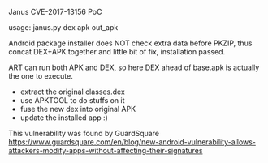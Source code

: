 Janus CVE-2017-13156 PoC

usage: janus.py dex apk out_apk

Android package installer does NOT check extra data before PKZIP, thus concat DEX+APK together and little bit of fix, installation passed.

ART can run both APK and DEX, so here DEX ahead of base.apk is actually the one to execute.

 * extract the original classes.dex
 * use APKTOOL to do stuffs on it
 * fuse the new dex into original APK
 * update the installed app :)

This vulnerability was found by GuardSquare https://www.guardsquare.com/en/blog/new-android-vulnerability-allows-attackers-modify-apps-without-affecting-their-signatures